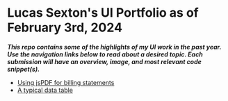 # Lucas Sexton's UI Portfolio as of February 3rd, 2024

***This repo contains some of the highlights of my UI work in the past year.  Use the navigation links below to read about a desired topic.  Each submission will have an overview, image, and most relevant code snippet(s).***


- [Using jsPDF for billing statements](/markdowns/jsPDF.md)
- [A typical data table](/markdowns/vendorTrunkGroups.md)